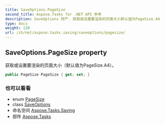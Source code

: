 ```yaml
---
title: SaveOptions.PageSize
second_title: Aspose.Tasks for .NET API 参考
description: SaveOptions 财产. 获取或设置要渲染的页面大小默认值为PageSize.A4
type: docs
weight: 120
url: /zh/net/aspose.tasks.saving/saveoptions/pagesize/
---
```

## SaveOptions.PageSize property

获取或设置要渲染的页面大小（默认值为PageSize.A4）。

```csharp
public PageSize PageSize { get; set; }
```

### 也可以看看

* enum [PageSize](../../../aspose.tasks.visualization/pagesize/)
* class [SaveOptions](../)
* 命名空间 [Aspose.Tasks.Saving](../../saveoptions/)
* 部件 [Aspose.Tasks](../../../)


